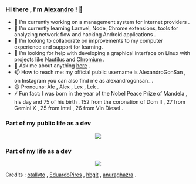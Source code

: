 ### Hi there , I'm [Alexandro](https://alexandrogonsan.github.io) ! 👋

<!--
**AlexandroGonSan/AlexandroGonSan** is a ✨ _special_ ✨ repository because its `README.md` (this file) appears on your GitHub profile.

Here are some ideas to get you started:
-->

- 🔭 I’m currently working on a management system for internet providers .
- 🌱 I’m currently learning Laravel, Node, Chrome extensions, tools for analyzing network flow and hacking Android applications .
- 👯 I’m looking to collaborate on improvements to my computer experience and support for learning.
- 🤔 I’m looking for help with developing a graphical interface on Linux with projects like [Nautilus](https://github.com/GNOME/nautilus) and [Chromium](https://github.com/chromium/chromium) .
- 💬 Ask me about anything [here](https://github.com/AlexandroGonSan/AlexandroGonSan/issues) .
- 📫 How to reach me: my official public username is AlexandroGonSan , on Instagram you can also find me as alexandrogonsan_ .
- 😄 Pronouns: Ale , Alex , Lex , Lek .
- ⚡ Fun fact: I was born in the year of the Nobel Peace Prize of Mandela , his day and 75 of his birth . 152 from the coronation of Dom II , 27 from Gemini X , 25 from Intel , 26 from Vin Diesel .

### Part of my public life as a dev
<p align = "center">
  <img src = "https://github-readme-stats.vercel.app/api?username=alexandrogonsan&show_icons=true&theme=default&line_height=27">  
</p>

### Part of my life as a dev
<p align = "center">
  <img src = "https://github-readme-stats.vercel.app/api?username=alexandrogonsan&show_icons=true&theme=default&line_height=27&count_private=true">  
</p>

Credits : [otallyto](https://github.com/otallyto) , [EduardoPires](https://github.com/EduardoPires) , [hbgit](https://github.com/hbgit) , [anuraghazra](https://github.com/anuraghazra) .

<!--
![My Image](https://github-readme-stats.vercel.app/api?username=alexandrogonsan&show_icons=true&theme=default&line_height=27&classes=float-left)
![My Image](https://github-readme-stats.vercel.app/api/top-langs/?username=alexandrogonsan&layout=compact&classes=float-right)

Credits : https://discourse.getgrav.org/t/float-an-image-left/4393/4
-->

<!--
- 🔭 I’m currently working on ... my pile of tasks generated by my instinctive desires to improve my computer experience .
- 🌱 I’m currently learning ... several documentation to help me with what I'm working on .
- 👯 I’m looking to collaborate on ... in works that improve my computer experience and developer projects to support them in learning .
- 🤔 I’m looking for help with ... graphical interface development on Linux with projects like [Nautilus](https://github.com/GNOME/nautilus) and [Chromium](https://github.com/chromium/chromium) .
- 💬 Ask me about ... anything [here](https://github.com/AlexandroGonSan/AlexandroGonSan/issues)
- 📫 How to reach me: ... my official public username is AlexandroGonSan , on Instagram you can also find me as alexandrogonsan_ .
- 😄 Pronouns: ...
- ⚡ Fun fact: ...
-->
